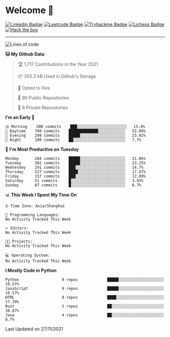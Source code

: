# Welcome 👋

[![Linkedin Badge](https://img.shields.io/badge/-PedroTorres-blue?style=flat-square&logo=Linkedin&logoColor=white&link=https://www.linkedin.com/in/PedroTorres/)](https://www.linkedin.com/in/pedro-torres-cruz/)
[![Leetcode Badge](https://img.shields.io/badge/profile-leetcode-green)](https://leetcode.com/corfucinas/)
[![Tryhackme Badge](https://img.shields.io/badge/profile-tryhackme-blue)](https://tryhackme.com/p/Corfucinas/)
[![Lichess Badge](https://img.shields.io/badge/challenge_me-lichess-yellow)](https://lichess.org/@/Corfucinas)
[![Hack the box](https://img.shields.io/badge/hack_the_box-profile-red)](https://www.hackthebox.eu/profile/375826)

---

<!--START_SECTION:waka-->
![Lines of code](https://img.shields.io/badge/From%20Hello%20World%20I%27ve%20Written-1.6%20million%20lines%20of%20code-blue)

**🐱 My Github Data** 

> 🏆 1,717 Contributions in the Year 2021
 > 
> 📦 305.2 kB Used in Github's Storage 
 > 
> 💼 Opted to Hire
 > 
> 📜 90 Public Repositories 
 > 
> 🔑 6 Private Repositories  
 > 
**I'm an Early 🐤** 

```text
🌞 Morning    200 commits    ███░░░░░░░░░░░░░░░░░░░░░░   15.4% 
🌆 Daytime    700 commits    █████████████░░░░░░░░░░░░   53.89% 
🌃 Evening    299 commits    █████░░░░░░░░░░░░░░░░░░░░   23.02% 
🌙 Night      100 commits    ██░░░░░░░░░░░░░░░░░░░░░░░   7.7%

```
📅 **I'm Most Productive on Tuesday** 

```text
Monday       284 commits    █████░░░░░░░░░░░░░░░░░░░░   21.86% 
Tuesday      302 commits    █████░░░░░░░░░░░░░░░░░░░░   23.25% 
Wednesday    191 commits    ███░░░░░░░░░░░░░░░░░░░░░░   14.7% 
Thursday     227 commits    ████░░░░░░░░░░░░░░░░░░░░░   17.47% 
Friday       157 commits    ███░░░░░░░░░░░░░░░░░░░░░░   12.09% 
Saturday     51 commits     █░░░░░░░░░░░░░░░░░░░░░░░░   3.93% 
Sunday       87 commits     █░░░░░░░░░░░░░░░░░░░░░░░░   6.7%

```


📊 **This Week I Spent My Time On** 

```text
⌚︎ Time Zone: Asia/Shanghai

💬 Programming Languages: 
No Activity Tracked This Week

🔥 Editors: 
No Activity Tracked This Week

🐱‍💻 Projects: 
No Activity Tracked This Week

💻 Operating System: 
No Activity Tracked This Week

```

**I Mostly Code in Python** 

```text
Python                   9 repos             █████░░░░░░░░░░░░░░░░░░░░   19.57% 
JavaScript               9 repos             █████░░░░░░░░░░░░░░░░░░░░   19.57% 
HTML                     8 repos             ████░░░░░░░░░░░░░░░░░░░░░   17.39% 
Rust                     5 repos             ██░░░░░░░░░░░░░░░░░░░░░░░   10.87% 
Java                     4 repos             ██░░░░░░░░░░░░░░░░░░░░░░░   8.7%

```



 Last Updated on 27/11/2021
<!--END_SECTION:waka-->

